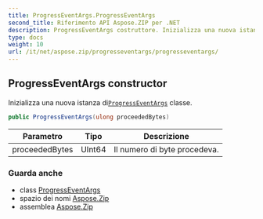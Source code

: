 ```yaml
---
title: ProgressEventArgs.ProgressEventArgs
second_title: Riferimento API Aspose.ZIP per .NET
description: ProgressEventArgs costruttore. Inizializza una nuova istanza diProgressEventArgs classe.
type: docs
weight: 10
url: /it/net/aspose.zip/progresseventargs/progresseventargs/
---
```

## ProgressEventArgs constructor

Inizializza una nuova istanza di[`ProgressEventArgs`](../) classe.

```csharp
public ProgressEventArgs(ulong proceededBytes)
```

| Parametro | Tipo | Descrizione |
| --- | --- | --- |
| proceededBytes | UInt64 | Il numero di byte procedeva. |

### Guarda anche

* class [ProgressEventArgs](../)
* spazio dei nomi [Aspose.Zip](../../progresseventargs/)
* assemblea [Aspose.Zip](../../../)


